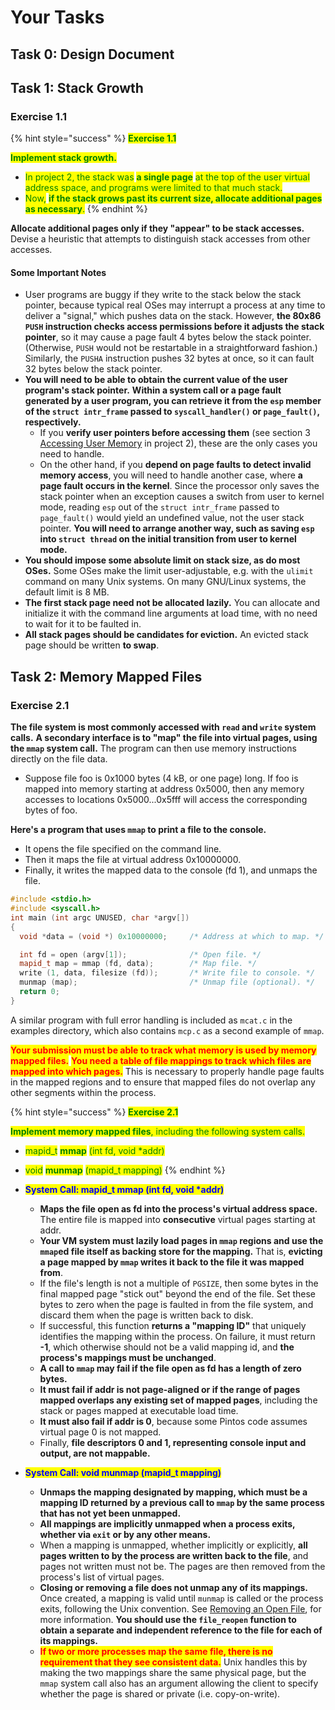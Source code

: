 # Your Tasks

## Task 0: Design Document

## Task 1: Stack Growth

### **Exercise 1.1**

{% hint style="success" %}
<mark style="color:green;">**Exercise 1.1**</mark>

<mark style="color:green;">**Implement stack growth.**</mark> <mark style="color:green;"></mark><mark style="color:green;"></mark>&#x20;

* <mark style="color:green;">In project 2, the stack was</mark> <mark style="color:green;"></mark><mark style="color:green;">**a single page**</mark> <mark style="color:green;"></mark><mark style="color:green;">at the top of the user virtual address space, and programs were limited to that much stack.</mark>&#x20;
* <mark style="color:green;">Now,</mark> <mark style="color:green;"></mark><mark style="color:green;">**if the stack grows past its current size, allocate additional pages as necessary**</mark><mark style="color:green;">.</mark>
{% endhint %}

**Allocate additional pages only if they "appear" to be stack accesses.** Devise a heuristic that attempts to distinguish stack accesses from other accesses.

#### Some Important Notes

* User programs are buggy if they write to the stack below the stack pointer, because typical real OSes may interrupt a process at any time to deliver a "signal," which pushes data on the stack. However, **the 80x86 `PUSH` instruction checks access permissions before it adjusts the stack pointer**, so it may cause a page fault 4 bytes below the stack pointer. (Otherwise, `PUSH` would not be restartable in a straightforward fashion.) Similarly, the `PUSHA` instruction pushes 32 bytes at once, so it can fault 32 bytes below the stack pointer.
* **You will need to be able to obtain the current value of the user program's stack pointer.** **Within a system call or a page fault generated by a user program, you can retrieve it from the `esp` member of the `struct intr_frame` passed to `syscall_handler()` or `page_fault()`, respectively.**&#x20;
  * If you **verify user pointers before accessing them** (see section 3 [Accessing User Memory](https://www.cs.jhu.edu/\~huang/cs318/fall21/project/project2.html#SEC50) in project 2), these are the only cases you need to handle.&#x20;
  * On the other hand, if you **depend on page faults to detect invalid memory access**, you will need to handle another case, where **a page fault occurs in the kernel**. Since the processor only saves the stack pointer when an exception causes a switch from user to kernel mode, reading `esp` out of the `struct intr_frame` passed to `page_fault()` would yield an undefined value, not the user stack pointer. **You will need to arrange another way, such as saving `esp` into `struct thread` on the initial transition from user to kernel mode.**
* **You should impose some absolute limit on stack size, as do most OSes.** Some OSes make the limit user-adjustable, e.g. with the `ulimit` command on many Unix systems. On many GNU/Linux systems, the default limit is 8 MB.
* **The first stack page need not be allocated lazily.** You can allocate and initialize it with the command line arguments at load time, with no need to wait for it to be faulted in.
* **All stack pages should be candidates for eviction.** An evicted stack page should be written **to swap**.

## Task 2: Memory Mapped Files

### **Exercise 2.1**

**The file system is most commonly accessed with `read` and `write` system calls.** **A secondary interface is to "map" the file into virtual pages, using the `mmap` system call.** The program can then use memory instructions directly on the file data.

* Suppose file foo is 0x1000 bytes (4 kB, or one page) long. If foo is mapped into memory starting at address 0x5000, then any memory accesses to locations 0x5000...0x5fff will access the corresponding bytes of foo.

**Here's a program that uses `mmap` to print a file to the console.**&#x20;

* It opens the file specified on the command line.&#x20;
* Then it maps the file at virtual address 0x10000000.
* Finally, it writes the mapped data to the console (fd 1), and unmaps the file.

```cpp
#include <stdio.h>
#include <syscall.h>
int main (int argc UNUSED, char *argv[]) 
{
  void *data = (void *) 0x10000000;     /* Address at which to map. */

  int fd = open (argv[1]);              /* Open file. */
  mapid_t map = mmap (fd, data);        /* Map file. */
  write (1, data, filesize (fd));       /* Write file to console. */
  munmap (map);                         /* Unmap file (optional). */
  return 0;
}
```

A similar program with full error handling is included as `mcat.c` in the examples directory, which also contains `mcp.c` as a second example of `mmap`.

<mark style="color:red;">**Your submission must be able to track what memory is used by memory mapped files.**</mark> <mark style="color:red;"></mark><mark style="color:red;"></mark> <mark style="color:red;"></mark><mark style="color:red;">**You need a table of file mappings to track which files are mapped into which pages.**</mark> This is necessary to properly handle page faults in the mapped regions and to ensure that mapped files do not overlap any other segments within the process.

{% hint style="success" %}
<mark style="color:green;">**Exercise 2.1**</mark>

<mark style="color:green;">**Implement memory mapped files**</mark><mark style="color:green;">, including the following system calls.</mark>

* <mark style="color:green;">mapid\_t</mark> <mark style="color:green;"></mark><mark style="color:green;">**mmap**</mark> <mark style="color:green;"></mark><mark style="color:green;">(int fd, void \*addr)</mark>
* <mark style="color:green;">void</mark> <mark style="color:green;"></mark><mark style="color:green;">**munmap**</mark> <mark style="color:green;"></mark><mark style="color:green;">(mapid\_t mapping)</mark>
{% endhint %}

* <mark style="color:blue;">**System Call: mapid\_t mmap (int fd, void \*addr)**</mark>
  * **Maps the file open as fd into the process's virtual address space.** The entire file is mapped into **consecutive** virtual pages starting at addr.
  * **Your VM system must lazily load pages in `mmap` regions and use the `mmap`ed file itself as backing store for the mapping.** That is, **evicting a page mapped by `mmap` writes it back to the file it was mapped from**.
  * If the file's length is not a multiple of `PGSIZE`, then some bytes in the final mapped page "stick out" beyond the end of the file. Set these bytes to zero when the page is faulted in from the file system, and discard them when the page is written back to disk.
  * If successful, this function **returns a "mapping ID"** that uniquely identifies the mapping within the process. On failure, it must return **-1**, which otherwise should not be a valid mapping id, and **the process's mappings must be unchanged**.
  * **A call to `mmap` may fail if the file open as fd has a length of zero bytes.**&#x20;
  * **It must fail if addr is not page-aligned or if the range of pages mapped overlaps any existing set of mapped pages**, including the stack or pages mapped at executable load time.&#x20;
  * **It must also fail if addr is 0**, because some Pintos code assumes virtual page 0 is not mapped.&#x20;
  * Finally, **file descriptors 0 and 1, representing console input and output, are not mappable.**
* <mark style="color:blue;">**System Call: void munmap (mapid\_t mapping)**</mark>
  * **Unmaps the mapping designated by mapping, which must be a mapping ID returned by a previous call to `mmap` by the same process that has not yet been unmapped.**
  * **All mappings are implicitly unmapped when a process exits, whether via `exit` or by any other means.**&#x20;
  * When a mapping is unmapped, whether implicitly or explicitly, **all pages written to by the process are written back to the file**, and pages not written must not be. The pages are then removed from the process's list of virtual pages.
  * **Closing or removing a file does not unmap any of its mappings.** Once created, a mapping is valid until `munmap` is called or the process exits, following the Unix convention. See [Removing an Open File](https://www.cs.jhu.edu/\~huang/cs318/fall21/project/pintos\_4.html#Removing%20an%20Open%20File), for more information. **You should use the `file_reopen` function to obtain a separate and independent reference to the file for each of its mappings.**
  * <mark style="color:red;">**If two or more processes map the same file, there is no requirement that they see consistent data.**</mark> Unix handles this by making the two mappings share the same physical page, but the `mmap` system call also has an argument allowing the client to specify whether the page is shared or private (i.e. copy-on-write).
